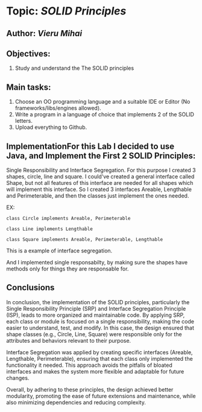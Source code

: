 # Topic: *SOLID Principles*
## Author: *Vieru Mihai*
## Objectives:
1. Study and understand the The SOLID principles

## Main tasks:
1. Choose an OO programming language and a suitable IDE or Editor (No frameworks/libs/engines allowed).
2. Write a program in a language of choice that implements 2 of the SOLID letters.
3. Upload everything to Github.

## ImplementationFor this Lab I decided to use Java, and Implement the First 2 SOLID Principles:
Single Responsibility and Interface Segregation.
For this purpose I created 3 shapes, circle, line and square. I could've created a general interface called Shape, but not all features of this interface are needed for all shapes which will implement this interface. So I created 3 interfaces Areable, Lengthable and Perimeterable, and then the classes just implement the ones needed.

EX:

```class Circle implements Areable, Perimeterable```

```class Line implements Lengthable```

```class Square implements Areable, Perimeterable, Lengthable```

This is a example of interface segregation.

And I implemented single responsabilty, by making sure the shapes have methods only for things they are responsable for. 

## Conclusions
In conclusion, the implementation of the SOLID principles, particularly the Single Responsibility Principle (SRP) and Interface Segregation Principle (ISP), leads to more organized and maintainable code. By applying SRP, each class or module is focused on a single responsibility, making the code easier to understand, test, and modify. In this case, the design ensured that shape classes (e.g., Circle, Line, Square) were responsible only for the attributes and behaviors relevant to their purpose.

Interface Segregation was applied by creating specific interfaces (Areable, Lengthable, Perimeterable), ensuring that each class only implemented the functionality it needed. This approach avoids the pitfalls of bloated interfaces and makes the system more flexible and adaptable for future changes.

Overall, by adhering to these principles, the design achieved better modularity, promoting the ease of future extensions and maintenance, while also minimizing dependencies and reducing complexity.
